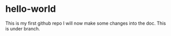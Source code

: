 # hello-world
This is my first github repo
I will now make some changes into the doc. This is under branch.
